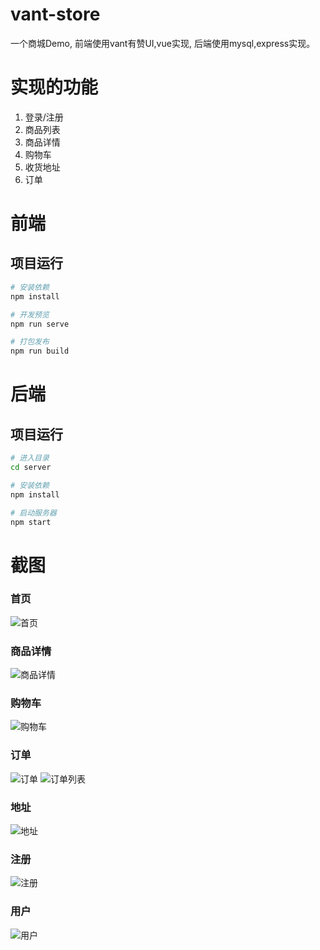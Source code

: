 # vant-store
一个商城Demo, 前端使用vant有赞UI,vue实现, 后端使用mysql,express实现。

# 实现的功能

1. 登录/注册
2. 商品列表
3. 商品详情
4. 购物车
5. 收货地址
6. 订单

# 前端

## 项目运行

``` bash
# 安装依赖
npm install

# 开发预览
npm run serve

# 打包发布
npm run build
```

# 后端

## 项目运行

``` bash
# 进入目录
cd server

# 安装依赖
npm install

# 启动服务器
npm start
```
# 截图


### 首页
![首页](https://github.com/EthanZhq/Vue-project/blob/master/vue-vant-store/screenshots/index.png)
### 商品详情
![商品详情](https://github.com/EthanZhq/Vue-project/blob/master/vue-vant-store/screenshots/good.png)
### 购物车
![购物车](https://github.com/EthanZhq/Vue-project/blob/master/vue-vant-store/screenshots/cart.png)

### 订单
![订单](https://github.com/EthanZhq/Vue-project/blob/master/vue-vant-store/screenshots/order.png)
![订单列表](https://github.com/EthanZhq/Vue-project/blob/master/vue-vant-store/screenshots/orderlist.png)
### 地址
![地址](https://github.com/EthanZhq/Vue-project/blob/master/vue-vant-store/screenshots/address.png)
### 注册
![注册](https://github.com/EthanZhq/Vue-project/blob/master/vue-vant-store/screenshots/reg.png)
### 用户
![用户](https://github.com/EthanZhq/Vue-project/blob/master/vue-vant-store/screenshots/user.png)

